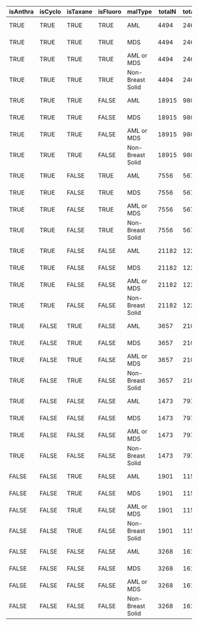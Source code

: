 | isAnthra | isCyclo | isTaxane | isFluoro | malType | totalN | totalPersonYears | totalMalignancies | medianPct | medianRate |
| --- | --- | --- | --- | --- | --- | --- | --- | --- | --- |
| TRUE | TRUE | TRUE | TRUE | AML | 4494 | 24695 | 2 | 0.102% | 1.99 per 10000 p-y |
| TRUE | TRUE | TRUE | TRUE | MDS | 4494 | 24695 | 0 | NA% | NA per 10000 p-y |
| TRUE | TRUE | TRUE | TRUE | AML or MDS | 4494 | 24695 | 2 | 0.102% | 1.99 per 10000 p-y |
| TRUE | TRUE | TRUE | TRUE | Non-Breast Solid | 4494 | 24695 | 9 | 0.946% | 17.9 per 10000 p-y |
| TRUE | TRUE | TRUE | FALSE | AML | 18915 | 98023 | 16 | 0.224% | 4.3 per 10000 p-y |
| TRUE | TRUE | TRUE | FALSE | MDS | 18915 | 98023 | 6 | 0.255% | 2.6 per 10000 p-y |
| TRUE | TRUE | TRUE | FALSE | AML or MDS | 18915 | 98023 | 65 | 0.413% | 8.86 per 10000 p-y |
| TRUE | TRUE | TRUE | FALSE | Non-Breast Solid | 18915 | 98023 | 48 | 1.09% | 26 per 10000 p-y |
| TRUE | TRUE | FALSE | TRUE | AML | 7556 | 56704 | 18 | 0.301% | 4.03 per 10000 p-y |
| TRUE | TRUE | FALSE | TRUE | MDS | 7556 | 56704 | 4 | 0% | 0 per 10000 p-y |
| TRUE | TRUE | FALSE | TRUE | AML or MDS | 7556 | 56704 | 23 | 0.335% | 4.06 per 10000 p-y |
| TRUE | TRUE | FALSE | TRUE | Non-Breast Solid | 7556 | 56704 | 104 | 2.11% | 22.5 per 10000 p-y |
| TRUE | TRUE | FALSE | FALSE | AML | 21182 | 122809 | 48 | 0.323% | 5.61 per 10000 p-y |
| TRUE | TRUE | FALSE | FALSE | MDS | 21182 | 122809 | 19 | 0.0645% | 1.12 per 10000 p-y |
| TRUE | TRUE | FALSE | FALSE | AML or MDS | 21182 | 122809 | 85 | 0.471% | 7.33 per 10000 p-y |
| TRUE | TRUE | FALSE | FALSE | Non-Breast Solid | 21182 | 122809 | 116 | 1.12% | 20.8 per 10000 p-y |
| TRUE | FALSE | TRUE | FALSE | AML | 3657 | 21076 | 0 | 0% | 0 per 10000 p-y |
| TRUE | FALSE | TRUE | FALSE | MDS | 3657 | 21076 | 0 | 0% | 0 per 10000 p-y |
| TRUE | FALSE | TRUE | FALSE | AML or MDS | 3657 | 21076 | 7 | 0.243% | 3.67 per 10000 p-y |
| TRUE | FALSE | TRUE | FALSE | Non-Breast Solid | 3657 | 21076 | 3 | 1.01% | 19.6 per 10000 p-y |
| TRUE | FALSE | FALSE | FALSE | AML | 1473 | 7970 | 2 | 0% | 0 per 10000 p-y |
| TRUE | FALSE | FALSE | FALSE | MDS | 1473 | 7970 | 1 | 0.172% | 3.34 per 10000 p-y |
| TRUE | FALSE | FALSE | FALSE | AML or MDS | 1473 | 7970 | 3 | 0.172% | 3.34 per 10000 p-y |
| TRUE | FALSE | FALSE | FALSE | Non-Breast Solid | 1473 | 7970 | 13 | 1.38% | 27.5 per 10000 p-y |
| FALSE | FALSE | TRUE | FALSE | AML | 1901 | 11596 | 0 | NA% | NA per 10000 p-y |
| FALSE | FALSE | TRUE | FALSE | MDS | 1901 | 11596 | 0 | NA% | NA per 10000 p-y |
| FALSE | FALSE | TRUE | FALSE | AML or MDS | 1901 | 11596 | 0 | 0% | 0 per 10000 p-y |
| FALSE | FALSE | TRUE | FALSE | Non-Breast Solid | 1901 | 11596 | 0 | NA% | NA per 10000 p-y |
| FALSE | FALSE | FALSE | FALSE | AML | 3268 | 16105 | 0 | 0% | 0 per 10000 p-y |
| FALSE | FALSE | FALSE | FALSE | MDS | 3268 | 16105 | 0 | 0% | 0 per 10000 p-y |
| FALSE | FALSE | FALSE | FALSE | AML or MDS | 3268 | 16105 | 0 | 0% | 0 per 10000 p-y |
| FALSE | FALSE | FALSE | FALSE | Non-Breast Solid | 3268 | 16105 | 17 | 1.57% | 23 per 10000 p-y |
